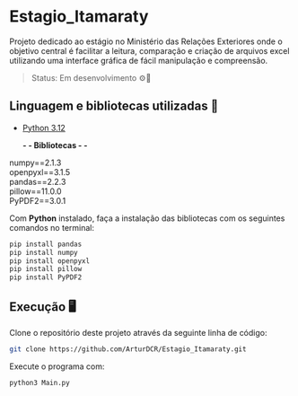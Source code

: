 # Estagio_Itamaraty

  Projeto dedicado ao estágio no Ministério das Relações Exteriores onde o objetivo central é facilitar a leitura, comparação e criação de arquivos excel utilizando uma interface gráfica de fácil manipulação e compreensão.

> Status: Em desenvolvimento ⚙️🔨

## Linguagem e bibliotecas utilizadas 🦾
- [Python 3.12](https://www.python.org/downloads/)

  **- - Bibliotecas - -**<br>
  
numpy==2.1.3<br>
openpyxl==3.1.5<br>
pandas==2.2.3<br>
pillow==11.0.0<br>
PyPDF2==3.0.1<br>


Com <b>Python</b> instalado, faça a instalação das bibliotecas com os seguintes comandos no terminal:
```bash
pip install pandas
pip install numpy
pip install openpyxl
pip install pillow
pip install PyPDF2
```

## Execução 🖥️
Clone o repositório deste projeto através da seguinte linha de código:
```bash
git clone https://github.com/ArturDCR/Estagio_Itamaraty.git
```  

Execute o programa com:
```bash
python3 Main.py
```
